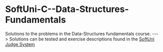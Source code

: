 # SoftUni-C--Data-Structures-Fundamentals
 Solutions to the problems in the Data-Structures fundamentals course. 
 ---> Solutions can be tested and exercise descriptions found in the [SoftUni Judge System](https://judge.softuni.org/Contests/#!/List/ByCategory/261/Data-Structures-Fundamentals-Exercises)
